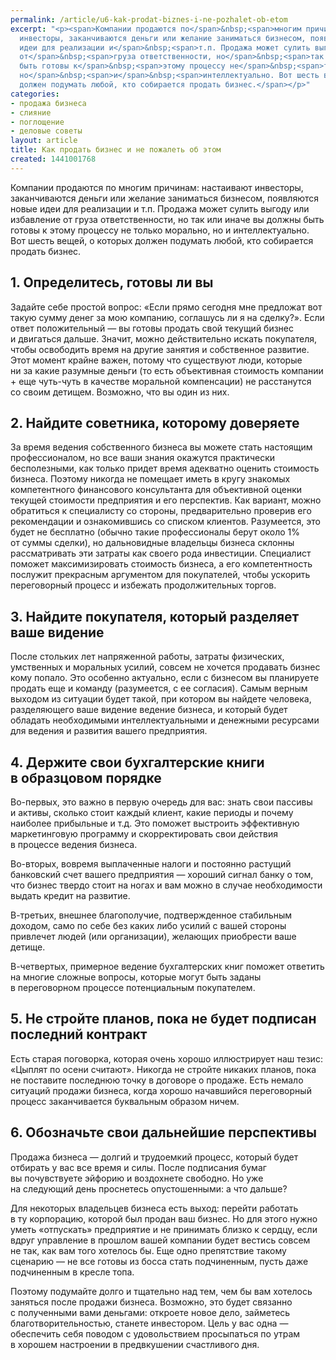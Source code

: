 ```yaml
---
permalink: /article/u6-kak-prodat-biznes-i-ne-pozhalet-ob-etom
excerpt: "<p><span>Компании продаются по</span>&nbsp;<span>многим причинам: настаивают
  инвесторы, заканчиваются деньги или желание заниматься бизнесом, появляются новые
  идеи для реализации и</span>&nbsp;<span>т.п. Продажа может сулить выгоду или избавление
  от</span>&nbsp;<span>груза ответственности, но</span>&nbsp;<span>так или иначе вы</span>&nbsp;<span>должны
  быть готовы к</span>&nbsp;<span>этому процессу не</span>&nbsp;<span>только морально,
  но</span>&nbsp;<span>и</span>&nbsp;<span>интеллектуально. Вот шесть вещей, о</span>&nbsp;<span>которых
  должен подумать любой, кто собирается продать бизнес.</span></p>"
categories:
- продажа бизнеса
- слияние
- поглощение
- деловые советы
layout: article
title: Как продать бизнес и не пожалеть об этом
created: 1441001768
---
```

Компании продаются по многим причинам: настаивают инвесторы, заканчиваются деньги или желание заниматься бизнесом, появляются новые идеи для реализации и т.п. Продажа может сулить выгоду или избавление от груза ответственности, но так или иначе вы должны быть готовы к этому процессу не только морально, но и интеллектуально. Вот шесть вещей, о которых должен подумать любой, кто собирается продать бизнес.

## 1. Определитесь, готовы ли вы ##

Задайте себе простой вопрос: «Если прямо сегодня мне предложат вот такую сумму денег за мою компанию, соглашусь ли я на сделку?». Если ответ положительный — вы готовы продать свой текущий бизнес и двигаться дальше. Значит, можно действительно искать покупателя, чтобы освободить время на другие занятия и собственное развитие. Этот момент крайне важен, потому что существуют люди, которые ни за какие разумные деньги (то есть объективная стоимость компании + еще чуть-чуть в качестве моральной компенсации) не расстанутся со своим детищем. Возможно, что вы один из них.

## 2. Найдите советника, которому доверяете ##

За время ведения собственного бизнеса вы можете стать настоящим профессионалом, но все ваши знания окажутся практически бесполезными, как только придет время адекватно оценить стоимость бизнеса. Поэтому никогда не помещает иметь в кругу знакомых компетентного финансового консультанта для объективной оценки текущей стоимости предприятия и его перспектив. Как вариант, можно обратиться к специалисту со стороны, предварительно проверив его рекомендации и ознакомившись со списком клиентов. Разумеется, это будет не бесплатно (обычно такие профессионалы берут около 1% от суммы сделки), но дальновидные владельцы бизнеса склонны рассматривать эти затраты как своего рода инвестиции. Специалист поможет максимизировать стоимость бизнеса, а его компетентность послужит прекрасным аргументом для покупателей, чтобы ускорить переговорный процесс и избежать продолжительных торгов.

## 3. Найдите покупателя, который разделяет ваше видение ##

После стольких лет напряженной работы, затраты физических, умственных и моральных усилий, совсем не хочется продавать бизнес кому попало. Это особенно актуально, если с бизнесом вы планируете продать еще и команду (разумеется, с ее согласия). Самым верным выходом из ситуации будет такой, при котором вы найдете человека, разделяющего ваше видение ведение бизнеса, и который будет обладать необходимыми интеллектуальными и денежными ресурсами для ведения и развития вашего предприятия.

## 4. Держите свои бухгалтерские книги в образцовом порядке ##

Во-первых, это важно в первую очередь для вас: знать свои пассивы и активы, сколько стоит каждый клиент, какие периоды и почему наиболее прибыльные и т.д. Это поможет выстроить эффективную маркетинговую программу и скорректировать свои действия в процессе ведения бизнеса.

Во-вторых, вовремя выплаченные налоги и постоянно растущий банковский счет вашего предприятия — хороший сигнал банку о том, что бизнес твердо стоит на ногах и вам можно в случае необходимости выдать кредит на развитие.

В-третьих, внешнее благополучие, подтвержденное стабильным доходом, само по себе без каких либо усилий с вашей стороны привлечет людей (или организации), желающих приобрести ваше детище.

В-четвертых, примерное ведение бухгалтерских книг поможет ответить на многие сложные вопросы, которые могут быть заданы в переговорном процессе потенциальным покупателем.

## 5. Не стройте планов, пока не будет подписан последний контракт ##

Есть старая поговорка, которая очень хорошо иллюстрирует наш тезис: «Цыплят по осени считают». Никогда не стройте никаких планов, пока не поставите последнюю точку в договоре о продаже. Есть немало ситуаций продажи бизнеса, когда хорошо начавшийся переговорный процесс заканчивается буквальным образом ничем.

## 6. Обозначьте свои дальнейшие перспективы ##

Продажа бизнеса — долгий и трудоемкий процесс, который будет отбирать у вас все время и силы. После подписания бумаг вы почувствуете эйфорию и воздохнете свободно. Но уже на следующий день проснетесь опустошенными: а что дальше?

Для некоторых владельцев бизнеса есть выход: перейти работать в ту корпорацию, которой был продан ваш бизнес. Но для этого нужно уметь «отпускать» предприятие и не принимать близко к сердцу, если вдруг управление в прошлом вашей компании будет вестись совсем не так, как вам того хотелось бы. Еще одно препятствие такому сценарию — не все готовы из босса стать подчиненным, пусть даже подчиненным в кресле топа.

Поэтому подумайте долго и тщательно над тем, чем бы вам хотелось заняться после продажи бизнеса. Возможно, это будет связанно с полученными вами деньгами: откроете новое дело, займетесь благотворительностью, станете инвестором. Цель у вас одна — обеспечить себя поводом с удовольствием просыпаться по утрам в хорошем настроении в предвкушении счастливого дня.
